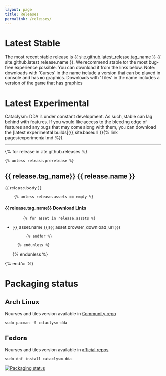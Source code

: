 ```yaml
---
layout: page
title: Releases
permalink: /releases/
---
```


# Latest Stable
The most recent stable release is {{ site.github.latest_release.tag_name }} {{ site.github.latest_release.name }}. We recommend stable for the most bug-free experience possible. You can download it from the links below. Note: downloads with 'Curses' in the name include a version that can be played in console and has no graphics. Downloads with 'Tiles' in the name includes a version of the game that has graphics.

# Latest Experimental
Cataclysm: DDA is under constant development. As such, stable can lag behind with features. If you would like access to the bleeding edge of features and any bugs that may come along with them, you can download the [latest experimental builds]({{ site.baseurl }}{% link pages/experimental.md %}).

------------------

{% for release in site.github.releases %}

    {% unless release.prerelease %}

## {{ release.tag_name}} {{ release.name }}

{{ release.body }}

        {% unless release.assets == empty %}

#### {{ release.tag_name}} Download Links

            {% for asset in release.assets %}

* [{{ asset.name }}]({{ asset.browser_download_url }})

            {% endfor %}

        {% endunless %}

    {% endunless %}

{% endfor %}

# Packaging status

## Arch Linux

Ncurses and tiles version available in [Community repo](https://www.archlinux.org/packages/?q=cataclysm-dda)

`sudo pacman -S cataclysm-dda`

## Fedora

Ncurses and tiles version available in [official repos](https://src.fedoraproject.org/rpms/cataclysm-dda)

`sudo dnf install cataclysm-dda`

[![Packaging status](https://repology.org/badge/vertical-allrepos/cataclysm-dda.svg)](https://repology.org/project/cataclysm-dda/versions)
